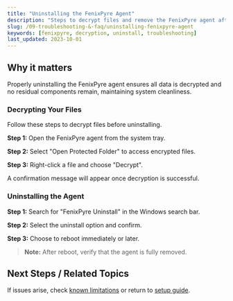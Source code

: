 ```yaml
---
title: "Uninstalling the FenixPyre Agent"
description: "Steps to decrypt files and remove the FenixPyre agent after use."
slug: /09-troubleshooting-&-faq/uninstalling-fenixpyre-agent
keywords: [fenixpyre, decryption, uninstall, troubleshooting]
last_updated: 2023-10-01
---
```


## Why it matters
Properly uninstalling the FenixPyre agent ensures all data is decrypted and no residual components remain, maintaining system cleanliness.

### Decrypting Your Files
Follow these steps to decrypt files before uninstalling.

**Step 1:** Open the FenixPyre agent from the system tray.

<!-- IMG: ./media/09-troubleshooting-&-faq/system-tray.png | Alt: FenixPyre system tray icon -->

**Step 2:** Select "Open Protected Folder" to access encrypted files.

**Step 3:** Right-click a file and choose "Decrypt".

<!-- IMG: ./media/09-troubleshooting-&-faq/decrypt-file.png | Alt: Right-click decrypt option -->

A confirmation message will appear once decryption is successful.

### Uninstalling the Agent
**Step 1:** Search for "FenixPyre Uninstall" in the Windows search bar.

**Step 2:** Select the uninstall option and confirm.

**Step 3:** Choose to reboot immediately or later.

> **Note:** After reboot, verify that the agent is fully removed.

## Next Steps / Related Topics
If issues arise, check [known limitations](../09-troubleshooting-&-faq/known-limitations.md) or return to [setup guide](../03-setup-&-installation/index.md).
